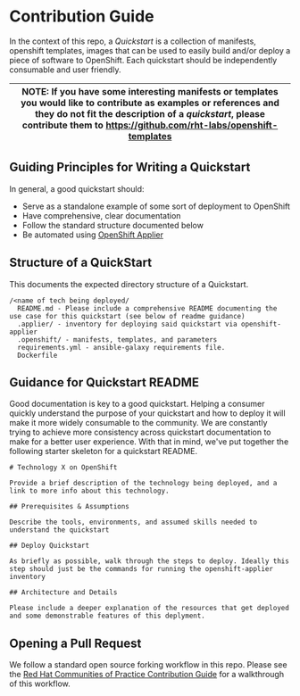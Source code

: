 # Contribution Guide

In the context of this repo, a _Quickstart_ is a collection of manifests, openshift templates, images that can be used to easily build and/or deploy a piece of software to OpenShift. Each quickstart should be independently consumable and user friendly.

| NOTE: If you have some interesting manifests or templates you would like to contribute as examples or references and they do not fit the description of a _quickstart_, please contribute them to https://github.com/rht-labs/openshift-templates |
| --- |

## Guiding Principles for Writing a Quickstart

In general, a good quickstart should:

- Serve as a standalone example of some sort of deployment to OpenShift
- Have comprehensive, clear documentation
- Follow the standard structure documented below
- Be automated using [OpenShift Applier](https://github.com/redhat-cop/openshift-applier)

## Structure of a QuickStart

This documents the expected directory structure of a Quickstart.

```
/<name of tech being deployed/
  README.md - Please include a comprehensive README documenting the use case for this quickstart (see below of readme guidance)
  .applier/ - inventory for deploying said quickstart via openshift-applier
  .openshift/ - manifests, templates, and parameters
  requirements.yml - ansible-galaxy requirements file.
  Dockerfile
```

## Guidance for Quickstart README

Good documentation is key to a good quickstart. Helping a consumer quickly understand the purpose of your quickstart and how to deploy it will make it more widely consumable to the community. We are constantly trying to achieve more consistency across quickstart documentation to make for a better user experience. With that in mind, we've put together the following starter skeleton for a quickstart README.

```
# Technology X on OpenShift

Provide a brief description of the technology being deployed, and a link to more info about this technology.

## Prerequisites & Assumptions

Describe the tools, environments, and assumed skills needed to understand the quickstart

## Deploy Quickstart

As briefly as possible, walk through the steps to deploy. Ideally this step should just be the commands for running the openshift-applier inventory

## Architecture and Details

Please include a deeper explanation of the resources that get deployed and some demonstrable features of this deplyment.
```

## Opening a Pull Request

We follow a standard open source forking workflow in this repo. Please see the [Red Hat Communities of Practice Contribution Guide](https://redhat-cop.github.io/contrib/) for a walkthrough of this workflow.
